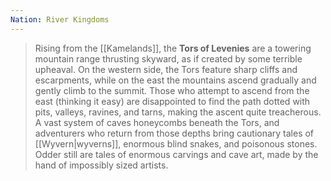 ```yaml
---
Nation: River Kingdoms
---
```


> Rising from the [[Kamelands]], the **Tors of Levenies** are a towering mountain range thrusting skyward, as if created by some terrible upheaval. On the western side, the Tors feature sharp cliffs and escarpments, while on the east the mountains ascend gradually and gently climb to the summit.
> Those who attempt to ascend from the east (thinking it easy) are disappointed to find the path dotted with pits, valleys, ravines, and tarns, making the ascent quite treacherous. A vast system of caves honeycombs beneath the Tors, and adventurers who return from those depths bring cautionary tales of [[Wyvern|wyverns]], enormous blind snakes, and poisonous stones. Odder still are tales of enormous carvings and cave art, made by the hand of impossibly sized artists.







